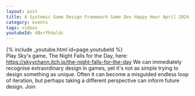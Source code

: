 ```yaml
---
layout: post
title: A Systemic Game Design Framework Game Dev Happy Hour April 2024 Monthly
category: events
tags: videos
youtubeId: 4BxrfhUwldc
---
```


{% include _youtube.html id=page.youtubeId %}
<br />
Play Sky's game, The Night Falls for the Day, here: https://skyychann.itch.io/the-night-falls-for-the-day We can immediately recognise extraordinary design in games, yet it's not as simple trying to design something as unique. Often it can become a misguided endless loop of iteration, but perhaps taking a different perspective can inform future design. Join
